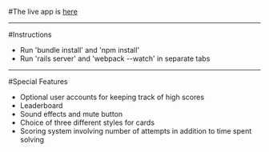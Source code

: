 #The live app is <a href="https://memorycardgame.herokuapp.com/">here</a>

----

#Instructions

* Run 'bundle install' and 'npm install'
* Run 'rails server' and 'webpack --watch' in separate tabs

----

#Special Features

* Optional user accounts for keeping track of high scores
* Leaderboard
* Sound effects and mute button
* Choice of three different styles for cards
* Scoring system involving number of attempts in addition to time spent solving
